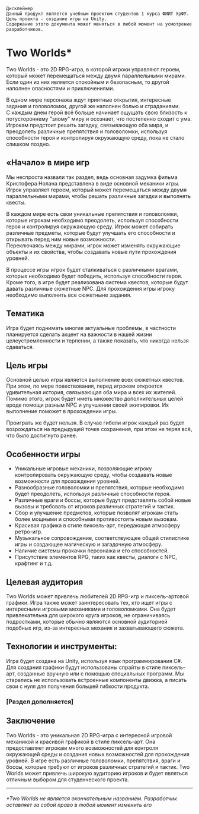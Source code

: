     Дисклеймер
    Данный продукт является учебным проектом студентов 1 курса ФИИТ УрФУ. Цель проекта - создание игры на Unity.
    Содержание этого документа может меняться в любой момент на усмотрение разработчиков.

# Two Worlds* 
Two Worlds - это 2D RPG-игра, в которой игроки управляют героем, который может перемещаться между двумя параллельными мирами. Если один из них является спокойным и безопасным, то другой наполнен опасностями и приключениями. </br>

В одном мире персонажа ждут приятные открытия, интересные задания и головоломки, другой же наполнен болью и страданиями. </br>
С каждым днем герой всё больше начинает ощущать свою близость к потустороннему "злому" миру и осознает, что постепенно сходит с ума. Игрокам предстоит решить загадку, связывающую оба мира, и преодолеть различные препятствия и головоломки, используя способности героя и контролируя окружающую среду, пока не стало слишком поздно.</br>


## «Начало» в мире игр
Мы неспроста назвали так раздел, ведь основная задумка фильма Кристофера Нолана представлена в виде основной механики игры. Игрок управляет героем, который может перемещаться между двумя параллельными мирами, чтобы решать различные загадки и выполнять квесты.</br>

В каждом мире есть свои уникальные препятствия и головоломки, которые игрокам необходимо преодолеть, используя способности героя и контролируя окружающую среду.
Игрок может собирать различные предметы, которые будут улучшать его способности и открывать перед ним новые возможности.</br>
Переключаясь между мирами, игрок может изменять окружающие объекты и их свойства, чтобы создавать новые пути прохождения уровней.</br>

В процессе игры игрок будет сталкиваться с различными врагами, которых необходимо будет победить, используя способности героя.
Кроме того, в игре будет реализована система квестов, которые будут давать различные сюжетные NPC. Для прохождения игры игроку необходимо выполнить все сюжетныне задания. </br>


## Тематика
Игра будет поднимать многие актуальные проблемы, в частности планируется сделать акцент на важности в нашей жизни целеустремленности и терпении, а также показать, что никогда нельзя сдаваться.


## Цель игры
Основной целью игры является выполнение всех сюжетных квестов. При этом, по мере повествования, перед игроком откроется удивительная история, связывающая оба мира и всех их жителей. Помимо этого, игрок будет иметь множество дополнительных целей вроде помощи разным NPC и улучшении своей экипировки. Их выполнение поможет в прохождении игры.</br>

Проиграть же будет нельзя. В случае гибели игрок каждый раз будет возрождаться на предыдущей точке сохранения, при этом не теряя всё, что было достигнуто ранее.


## Особенности игры
*	Уникальные игровые механики, позволяющие игроку контролировать окружающую среду, чтобы создавать новые возможности для прохождения уровней.
*	Разнообразные головоломки и препятствия, которые необходимо будет преодолеть, используя различные способности героя.
*	Различные враги и боссы, которые будут представлять собой новые вызовы и требовать от игроков различных стратегий и тактик.
*	Сбор и улучшение предметов, которые позволят игрокам стать более мощными и способными противостоять новым вызовам.
*	Красивая графика в стиле пиксель-арт, передающая атмосферу ретро-игр.
*	Музыкальное сопровождение, соответствующее общей стилистике игры и создающее магическую и загадочную атмосферу.
*	Наличие системы прокачки персонажа и его способностей.
* Присутствие элементов RPG, таких как квесты, диалоги с NPC, крафтинг и т.д.


## Целевая аудитория
Two Worlds может привлечь любителей 2D RPG-игр и пиксель-артовой графики. Игра также может заинтересовать тех, кто ищет игры с интересными игровыми механиками и головоломками. Она будет привлекательна для широкого круга игроков, не ограничиваясь подростками, которые обычно являются основной аудиторией подобных игр, из-за интересных механик и захватывающего сюжета.


## Технологии и инструменты:
Игра будет создана на Unity, используя язык программирования C#. Для создания графики будут использованы спрайты в стиле пиксель-арт, созданные вручную или с помощью специальных программ. Мы старались не использовать встроенные компоненты движка, а писать свои с нуля для получения большей гибкости продукта.
### <b>[Раздел дополняется]</b>


## Заключение
Two Worlds - это уникальная 2D RPG-игра с интересной игровой механикой и красивой графикой в стиле пиксель-арт. Она предоставляет игрокам много возможностей для контроля окружающей среды и создания новых возможностей для прохождения уровней. В игре есть различные головоломки, препятствия, враги и боссы, которые требуют от игроков различных стратегий и тактик. Two Worlds может привлечь широкую аудиторию игроков и будет являться отличным выбором для студенческого проекта.


---
###### *Two Worlds не является окончательным названием. Разработчик оставляет за собой право в любой момент изменить его 

